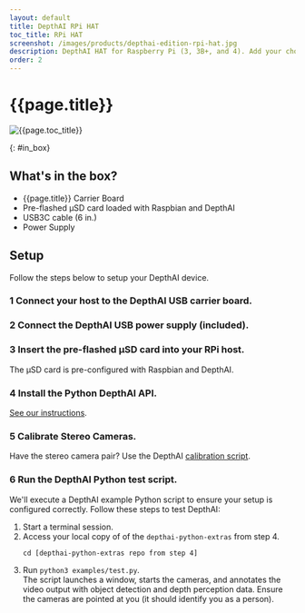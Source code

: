 ```yaml
---
layout: default
title: DepthAI RPi HAT
toc_title: RPi HAT
screenshot: /images/products/depthai-edition-rpi-hat.jpg
description: DepthAI HAT for Raspberry Pi (3, 3B+, and 4). Add your choice of cameras.
order: 2
---
```


# {{page.title}}

![{{page.toc_title}}]({{page.screenshot}})

{: #in_box}
## What's in the box?

* {{page.title}} Carrier Board
* Pre-flashed µSD card loaded with Raspbian and DepthAI
* USB3C cable (6 in.)
* Power Supply

## Setup

Follow the steps below to setup your DepthAI device.

<h3 class="step js-toc-ignore"><span>1</span> Connect your host to the DepthAI USB carrier board.</h3>

<h3 class="step js-toc-ignore"><span>2</span> Connect the DepthAI USB power supply (included).</h3>

<h3 class="step js-toc-ignore"><span>3</span> Insert the pre-flashed µSD card into your RPi host.</h3>

The µSD card is pre-configured with Raspbian and DepthAI.

<h3 class="step js-toc-ignore"><span>4</span> Install the Python DepthAI API.</h3>

[See our instructions](/api#install).

<h3 class="step js-toc-ignore"><span>5</span> Calibrate Stereo Cameras.</h3>

Have the stereo camera pair? Use the DepthAI [calibration script](/products/stereo_camera_pair/#calibration).

<h3 class="step js-toc-ignore"><span>6</span> Run the DepthAI Python test script.</h3>

We'll execute a DepthAI example Python script to ensure your setup is configured correctly. Follow these steps to test DepthAI:

1. Start a terminal session.
2. Access your local copy of of the `depthai-python-extras` from step 4.
    ```
    cd [depthai-python-extras repo from step 4]
    ```
3. Run `python3 examples/test.py`.<br/>
    The script launches a window, starts the cameras, and annotates the video output with object detection and depth perception data. Ensure the cameras are pointed at you (it should identify you as a person).
